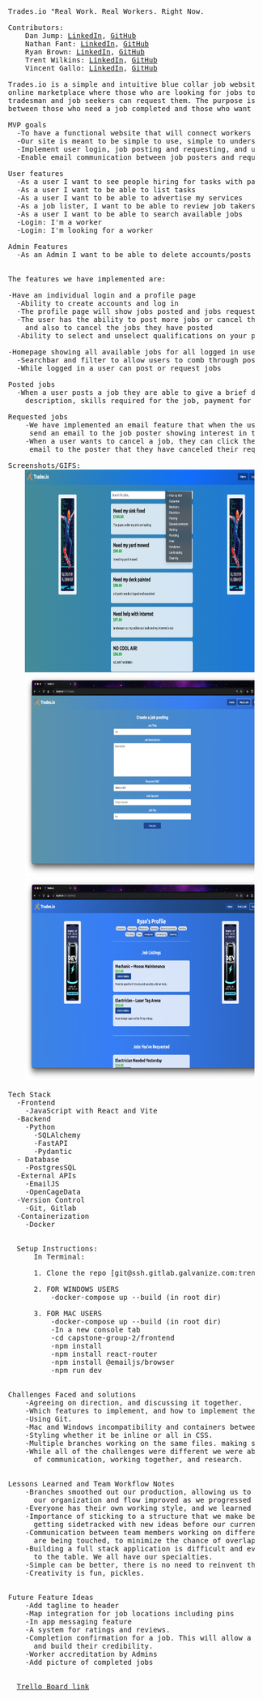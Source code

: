 <pre>
  Trades.io "Real Work. Real Workers. Right Now.

  Contributors:
      Dan Jump: <a href="https://www.linkedin.com/in/daniel-jump/" target="_blank" rel="noreferrer">LinkedIn</a>, <a href="https://github.com/DanJump2" target="_blank" rel="noreferrer">GitHub</a>
      Nathan Fant: <a href="https://www.linkedin.com/in/nathan-fant-a28405250/" target="_blank" rel="noreferrer">LinkedIn</a>, <a href="https://github.com/NathanFant" target="_blank" rel="noreferrer">GitHub</a>
      Ryan Brown: <a href="https://www.linkedin.com/in/ryanbrowndev/" target="_blank" rel="noreferrer">LinkedIn</a>, <a href="https://github.com/purpocto" target="_blank" rel="noreferrer">GitHub</a>
      Trent Wilkins: <a href="https://www.linkedin.com/in/trent-wilkins/" target="_blank" rel="noreferrer">LinkedIn</a>, <a href="https://github.com/TrentTWilkins" target="_blank" rel="noreferrer">GitHub</a>
      Vincent Gallo: <a href="https://www.linkedin.com/in/vincent-gallo-51a3b3152/" target="_blank" rel="noreferrer">LinkedIn</a>, <a href="https://github.com/vpgallo" target="_blank" rel="noreferrer">GitHub</a>

  Trades.io is a simple and intuitive blue collar job website that anyone can understand. It is an
  online marketplace where those who are looking for jobs to be completed can post ads where
  tradesman and job seekers can request them. The purpose is to make quick and efficient connections
  between those who need a job completed and those who want to work. No middleman, just work.

  MVP goals
    -To have a functional website that will connect workers with jobs.
    -Our site is meant to be simple to use, simple to understand, and overall effective.
    -Implement user login, job posting and requesting, and user profile management.
    -Enable email communication between job posters and requesters when a job is requested.

  User features
    -As a user I want to see people hiring for tasks with pay and location
    -As a user I want to be able to list tasks
    -As a user I want to be able to advertise my services
    -As a job lister, I want to be able to review job takers
    -As a user I want to be able to search available jobs
    -Login: I'm a worker
    -Login: I'm looking for a worker

  Admin Features
    -As an Admin I want to be able to delete accounts/posts


  The features we have implemented are:

  -Have an individual login and a profile page
    -Ability to create accounts and log in
    -The profile page will show jobs posted and jobs requested for that user
    -The user has the ability to post more jobs or cancel the jobs they have requested,
      and also to cancel the jobs they have posted
    -Ability to select and unselect qualifications on your profile page as a job searcher

  -Homepage showing all available jobs for all logged in users
    -Searchbar and filter to allow users to comb through posted jobs
    -While logged in a user can post or request jobs

  Posted jobs
    -When a user posts a job they are able to give a brief description title, a more detailed
      description, skills required for the job, payment for the job, and the location of the job.

  Requested jobs
      -We have implemented an email feature that when the user requests a job, the website will
       send an email to the job poster showing interest in the job.
      -When a user wants to cancel a job, they can click the button again and send a confirmation
       email to the poster that they have canceled their request.

  Screenshots/GIFS:
    <img width="600px" height="400px" style="margin-left: 1rem;" src="/frontend/src/assets/readme/1.png" alt="Screenshot of project"/>
    <img width="600px" height="400px" style="margin-left: 1rem;" src="/frontend/src/assets/readme/2.png" alt="Screenshot of project"/>
    <img width="600px" height="400px" style="margin-left: 1rem;" src="/frontend/src/assets/readme/3.png" alt="Screenshot of project"/>

  Tech Stack
    -Frontend
      -JavaScript with React and Vite
    -Backend
      -Python
        -SQLAlchemy
        -FastAPI
        -Pydantic
    - Database
      -PostgresSQL
    -External APIs
      -EmailJS
      -OpenCageData
    -Version Control
      -Git, Gitlab
    -Containerization
      -Docker


    Setup Instructions:
        In Terminal:

        1. Clone the repo [git@ssh.gitlab.galvanize.com:trenttwilkins02/capstone-group-2.git]

        2. FOR WINDOWS USERS
            -docker-compose up --build (in root dir)

        3. FOR MAC USERS
            -docker-compose up --build (in root dir)
            -In a new console tab
            -cd capstone-group-2/frontend
            -npm install
            -npm install react-router
            -npm install @emailjs/browser
            -npm run dev


  Challenges Faced and solutions
      -Agreeing on direction, and discussing it together.
      -Which features to implement, and how to implement them.
      -Using Git.
      -Mac and Windows incompatibility and containers between the two operating systems.
      -Styling whether it be inline or all in CSS.
      -Multiple branches working on the same files. making sure we are able to get our merges in line.
      -While all of the challenges were different we were able to solve them through a combination
        of communication, working together, and research.


  Lessons Learned and Team Workflow Notes
      -Branches smoothed out our production, allowing us to work on multiple tasks. There was a learning curve but
        our organization and flow improved as we progressed
      -Everyone has their own working style, and we learned to meld them together.
      -Importance of sticking to a structure that we make before coding begins. Staying in line with our plans and not
        getting sidetracked with new ideas before our current tasks are completed.
      -Communication between team members working on different branches. Making sure that we know what files
        are being touched, to minimize the chance of overlap.
      -Building a full stack application is difficult and everyone has something different to bring
        to the table. We all have our specialties.
      -Simple can be better, there is no need to reinvent the wheel.
      -Creativity is fun, pickles.


  Future Feature Ideas
      -Add tagline to header
      -Map integration for job locations including pins
      -In app messaging feature
      -A system for ratings and reviews.
      -Completion confirmation for a job. This will allow a profile to show a workers job history,
        and build their credibility.
      -Worker accreditation by Admins
      -Add picture of completed jobs


    <a href="https://trello.com/b/fT9jyrAz/blue-collar-fiverr" target="_blank" rel="noreferrer">Trello Board link</a>
</pre>
